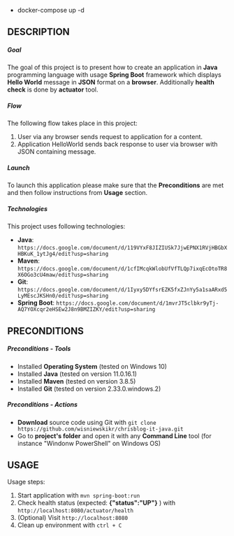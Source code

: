 - docker-compose up -d

DESCRIPTION
-----------

##### Goal
The goal of this project is to present how to create an application in **Java** programming language with usage **Spring Boot** framework which displays **Hello World** message in **JSON** format on a **browser**. Additionally **health check** is done by **actuator** tool.

##### Flow
The following flow takes place in this project:
1. User via any browser sends request to application for a content.
1. Application HelloWorld sends back response to user via browser with JSON containing message.

##### Launch
To launch this application please make sure that the **Preconditions** are met and then follow instructions from **Usage** section.

##### Technologies
This project uses following technologies:
* **Java**: `https://docs.google.com/document/d/119VYxF8JIZIUSk7JjwEPNX1RVjHBGbXHBKuK_1ytJg4/edit?usp=sharing`
* **Maven**: `https://docs.google.com/document/d/1cfIMcqkWlobUfVfTLQp7ixqEcOtoTR8X6OGo3cU4maw/edit?usp=sharing`
* **Git**: `https://docs.google.com/document/d/1Iyxy5DYfsrEZK5fxZJnYy5a1saARxd5LyMEscJKSHn0/edit?usp=sharing`
* **Spring Boot**: `https://docs.google.com/document/d/1mvrJT5clbkr9yTj-AQ7YOXcqr2eHSEw2J8n9BMZIZKY/edit?usp=sharing`


PRECONDITIONS
-------------

##### Preconditions - Tools
* Installed **Operating System** (tested on Windows 10)
* Installed **Java** (tested on version 11.0.16.1)
* Installed **Maven** (tested on version 3.8.5)
* Installed **Git** (tested on version 2.33.0.windows.2)


##### Preconditions - Actions
* **Download** source code using Git with `git clone https://github.com/wisniewskikr/chrisblog-it-java.git`
* Go to **project's folder** and open it with any **Command Line** tool (for instance "Windonw PowerShell" on Windows OS)


USAGE
-----

Usage steps:
1. Start application with `mvn spring-boot:run`
1. Check health status (expected: **{"status":"UP"}** ) with `http://localhost:8080/actuator/health`
1. (Optional) Visit `http://localhost:8080`
1. Clean up environment with `ctrl + C`